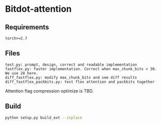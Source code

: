 # Bitdot-attention
## Requirements
```
torch>=2.7
```
## Files
```
test.py: prompt, design, correct and readable implementation
fastflex.py: faster implementation. Correct when max_chunk_bits < 30. We use 28 here.
diff_fastflex.py: modify max_chunk_bits and see diff results
diff_fastflex_packbits.py: test flex attention and packbits together
```
Attention flag compression optimize is TBD.


## Build
```sh
python setup.py build_ext --inplace
```